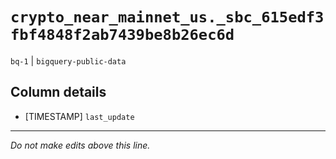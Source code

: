 # `crypto_near_mainnet_us._sbc_615edf3fbf4848f2ab7439be8b26ec6d`
`bq-1` | `bigquery-public-data`

## Column details
* [TIMESTAMP] `last_update`

-------------------------------------------------------------------------------
*Do not make edits above this line.*

